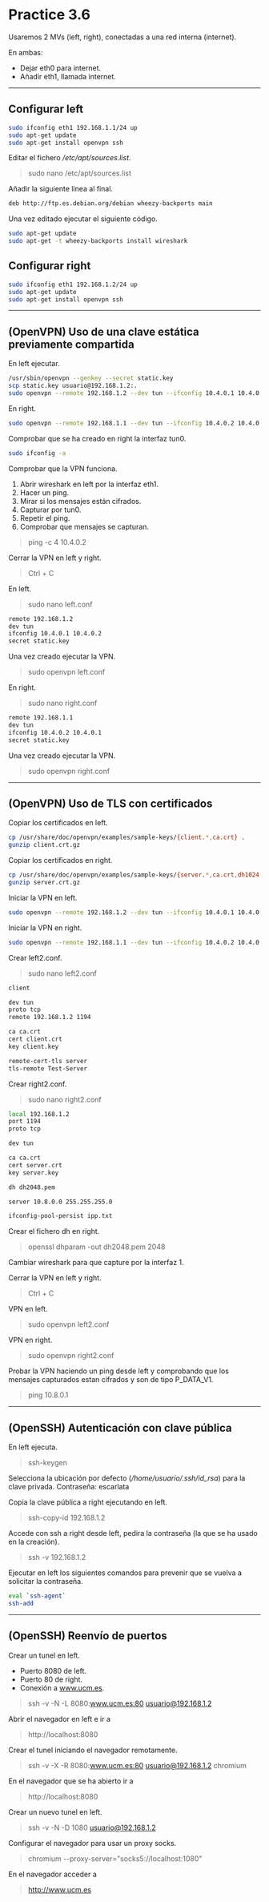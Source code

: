 # Practice 3.6

Usaremos 2 MVs (left, right), conectadas a una red interna (internet).

En ambas:
 - Dejar eth0 para internet.
 - Añadir eth1, llamada internet.


----

## Configurar left
```sh
sudo ifconfig eth1 192.168.1.1/24 up
sudo apt-get update
sudo apt-get install openvpn ssh
```

Editar el fichero _/etc/apt/sources.list_.
> sudo nano /etc/apt/sources.list

Añadir la siguiente linea al final.
```sh
deb http://ftp.es.debian.org/debian wheezy-backports main
```

Una vez editado ejecutar el siguiente código.
```sh
sudo apt-get update
sudo apt-get -t wheezy-backports install wireshark
```

## Configurar right
```sh
sudo ifconfig eth1 192.168.1.2/24 up
sudo apt-get update
sudo apt-get install openvpn ssh
```

----

## (OpenVPN) Uso de una clave estática previamente compartida

En left ejecutar.

```sh
/usr/sbin/openvpn --genkey --secret static.key
scp static.key usuario@192.168.1.2:.
sudo openvpn --remote 192.168.1.2 --dev tun --ifconfig 10.4.0.1 10.4.0.2 --secret static.key
```

En right.

```sh
sudo openvpn --remote 192.168.1.1 --dev tun --ifconfig 10.4.0.2 10.4.0.1 --secret static.key --verb 4
```

Comprobar que se ha creado en right la interfaz tun0.
```sh
sudo ifconfig -a
```

Comprobar que la VPN funciona.
 1. Abrir wireshark en left por la interfaz eth1.
 2. Hacer un ping.
 3. Mirar si los mensajes están cifrados.
 4. Capturar por tun0.
 5. Repetir el ping.
 6. Comprobar que mensajes se capturan.

> ping -c 4 10.4.0.2

Cerrar la VPN en left y right.
> Ctrl + C

En left.

> sudo nano left.conf

```sh
remote 192.168.1.2
dev tun
ifconfig 10.4.0.1 10.4.0.2
secret static.key
```

Una vez creado ejecutar la VPN.
> sudo openvpn left.conf

En right.

> sudo nano right.conf

```sh
remote 192.168.1.1
dev tun
ifconfig 10.4.0.2 10.4.0.1
secret static.key
```

Una vez creado ejecutar la VPN.
> sudo openvpn right.conf


----

## (OpenVPN) Uso de TLS con certificados

Copiar los certificados en left.

```sh
cp /usr/share/doc/openvpn/examples/sample-keys/{client.*,ca.crt} .
gunzip client.crt.gz
```
Copiar los certificados en right.

```sh
cp /usr/share/doc/openvpn/examples/sample-keys/{server.*,ca.crt,dh1024.pem} .
gunzip server.crt.gz
```

Iniciar la VPN en left.
```sh
sudo openvpn --remote 192.168.1.2 --dev tun --ifconfig 10.4.0.1 10.4.0.2 --tls-client --ca ca.crt --cert client.crt --key client.key
```

Iniciar la VPN en right.
```sh
sudo openvpn --remote 192.168.1.1 --dev tun --ifconfig 10.4.0.2 10.4.0.1 --tls-server --dh dh1024.pem --ca ca.crt --cert server.crt --key server.key --verb 4
```

Crear left2.conf.
> sudo nano left2.conf
```sh
client

dev tun
proto tcp
remote 192.168.1.2 1194

ca ca.crt
cert client.crt
key client.key

remote-cert-tls server
tls-remote Test-Server
```

Crear right2.conf.
> sudo nano right2.conf
```sh
local 192.168.1.2
port 1194
proto tcp

dev tun

ca ca.crt
cert server.crt
key server.key

dh dh2048.pem

server 10.8.0.0 255.255.255.0

ifconfig-pool-persist ipp.txt
```

Crear el fichero dh en right.
> openssl dhparam -out dh2048.pem 2048

Cambiar wireshark para que capture por la interfaz 1.

Cerrar la VPN en left y right.
> Ctrl + C

VPN en left.
> sudo openvpn left2.conf

VPN en right.
> sudo openvpn right2.conf

Probar la VPN haciendo un ping desde left y comprobando que los mensajes capturados estan cifrados y son de tipo P_DATA_V1.
> ping 10.8.0.1

-----

## (OpenSSH) Autenticación con clave pública

En left ejecuta.
> ssh-keygen

Selecciona la ubicación por defecto (_/home/usuario/.ssh/id\_rsa_) para la clave privada.
Contraseña: escarlata

Copia la clave pública a right ejecutando en left.
> ssh-copy-id 192.168.1.2

Accede con ssh a right desde left, pedira la contraseña (la que se ha usado en la creación).
> ssh -v 192.168.1.2

Ejecutar en left los siguientes comandos para prevenir que se vuelva a solicitar la contraseña.

```sh
eval `ssh-agent`
ssh-add
```

-----

## (OpenSSH) Reenvío de puertos

Crear un tunel en left.
 - Puerto 8080 de left.
 - Puerto 80 de right.
 - Conexión a www.ucm.es.

> ssh -v -N -L 8080:www.ucm.es:80 usuario@192.168.1.2

Abrir el navegador en left e ir a
> http://localhost:8080

Crear el tunel iniciando el navegador remotamente.

> ssh -v -X -R 8080:www.ucm.es:80 usuario@192.168.1.2 chromium

En el navegador que se ha abierto ir a
> http://localhost:8080

Crear un nuevo tunel en left.

> ssh -v -N -D 1080 usuario@192.168.1.2

Configurar el navegador para usar un proxy socks.

> chromium --proxy-server="socks5://localhost:1080"

En el navegador acceder a
> http://www.ucm.es